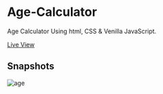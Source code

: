 # Age-Calculator
Age Calculator Using html, CSS &amp; Venilla JavaScript.

<a href="https://i-m-prabhat.github.io/Age-Calculator/">Live View</a>

## Snapshots 
![age](https://user-images.githubusercontent.com/117756490/222969373-05511fec-2ac4-4b3f-9644-f2e755dca602.png)
